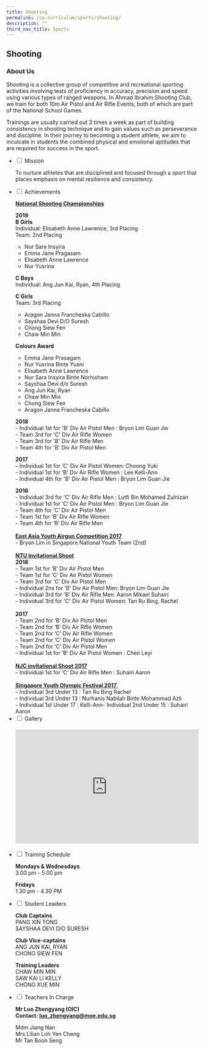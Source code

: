 ```yaml
---
title: Shooting
permalink: /co-curriculum/sports/shooting/
description: ""
third_nav_title: Sports
---
```

## Shooting
### About Us
<p>Shooting is a collective group of competitive and recreational sporting activities involving tests of proficiency in accuracy, precision and speed using various types of ranged weapons. In Ahmad Ibrahim Shooting Club, we train for both 10m Air Pistol and Air Rifle Events, both of which are part of the National School Games.</p>
<p>Trainings are usually carried out 3 times a week as part of building consistency in shooting technique and to gain values such as perseverance and discipline. In their journey to becoming a student athlete, we aim to inculcate in students the combined physical and emotional aptitudes that are required for success in the sport.</p>
<ul class="jekyllcodex_accordion">
<li><input id="accordion1" type="checkbox" /> <label for="accordion1">Mission</label>
<div>
<p>To nurture athletes that are disciplined and focused through a sport that places emphasis on mental resilience and consistency.</p>
</div>
</li>
<li><input id="accordion3" type="checkbox" /> <label for="accordion3">Achievements</label>
<div>
<div>
<div>
<div>
<p><strong><u>National Shooting Championships</u></strong></p>
<p><strong>2019<br /></strong><strong>B Girls<br /></strong>Individual: Elisabeth Anne Lawrence, 3rd Placing<br />Team: 2nd Placing</p>
<ul>
<li>Nur Sara Insyira</li>
<li>Emma Jane Pragasam</li>
<li>Elisabeth Anne Lawrence</li>
<li>Nur Yusrina</li>
</ul>
<p><strong>C Boys<br /></strong>Individual: Ang Jun Kai, Ryan, 4th Placing</p>
<p><strong>C Girls</strong><br />Team: 3rd Placing</p>
<ul>
<li>Aragon Janna Francheska Cabillo</li>
<li>Sayshaa Devi D/O Suresh</li>
<li>Chong Siew Fen</li>
<li>Chaw Min Min</li>
</ul>
<p><strong>Colours Award</strong></p>
<ul>
<li>Emma Jane Prasagam</li>
<li>Nur Yusrina Binte Yusni</li>
<li>Elisabeth Anne Lawrence</li>
<li>Nur Sara Insyira Binte Norhisham</li>
<li>Sayshaa Devi d/o Suresh</li>
<li>Ang Jun Kai, Ryan</li>
<li>Chaw Min Min</li>
<li>Chong Siew Fen</li>
<li>Aragon Janna Francheska Cabillo</li>
</ul>
<p><strong>2018<br /></strong>- Individual 1st for 'B' Div Air Pistol Men :&nbsp;Bryon Lim Guan Jie<br />- Team 3rd for 'C' Div Air Rifle Women<br />- Team 3rd for 'B' Div Air Rifle Men<br />- Team 4th for 'B' Div Air Pistol Men</p>
<p><strong>2017<br /></strong>- Individual 1st for &lsquo;C&rsquo; Div Air Pistol Women: Choong Yuki <br />- Individual 1st for &lsquo;B&rsquo; Div Air Rifle Women : Lee Kelli-Ann <br />- Individual 4th for 'B' Div Air Pistol Men : Bryon Lim Guan Jie</p>
</div>
<div>
<div><strong>2016</strong></div>
<div>- Individual 3rd for &lsquo;C&rsquo; Div Air Rifle Men : Lutfi Bin Mohamed Zulnizan&nbsp;</div>
</div>
<div>- Individual 1st for &lsquo;C&rsquo; Div Air Pistol Men : Bryon Lim Guan Jie&nbsp;</div>
<div>- Team 4th for &lsquo;C&rsquo; Div Air Pistol Men</div>
<div>- Team 1st for &lsquo;B&rsquo; Div Air Rifle Women&nbsp;</div>
<div>- Team 4th for &lsquo;B&rsquo; Div Air Rifle Men</div>
<div>&nbsp;</div>
<div><strong><u>East Asia Youth Airgun Competition 2017</u></strong></div>
<div>- Bryon Lim in Singapore National Youth Team (2nd)</div>
<div>&nbsp;</div>
</div>
</div>
<div>
<div>
<div><strong><u>NTU Invitational Shoot</u><br /></strong></div>
<div><strong>2018</strong></div>
<div>
<div>- Team 1st for &lsquo;B&rsquo; Div Air Pistol Men&nbsp;</div>
<div>
<div>- Team 1st for &lsquo;C&rsquo; Div Air Pistol Women</div>
<div>
<div>- Team 3rd for &lsquo;C&rsquo; Div Air Pistol Men</div>
<div>- Individual 2ns for 'B' Div Air Pistol Men: Bryon Lim Guan Jie&nbsp;</div>
<div>- Individual 3rd for 'B' Div Air Rifle Men: Aaron Mikael Suhairi</div>
<div>- Individual 3rd for 'C' Div Air Pistol Women: Tan Ru Bing, Rachel</div>
<div>
<div>
<div>&nbsp;</div>
</div>
<div>
<div><strong>2017</strong></div>
</div>
</div>
</div>
</div>
</div>
<div>- Team 2nd for &lsquo;B&rsquo; Div Air Pistol Men&nbsp;</div>
<div>- Team 2nd for &lsquo;B&rsquo; Div Air Rifle Women&nbsp;</div>
<div>- Team 2nd for &lsquo;C&rsquo; Div Air Rifle Women</div>
<div>- Team 2nd for &lsquo;C&rsquo; Div Air Pistol Women</div>
<div>- Team 2nd for &lsquo;C&rsquo; Div Air Pistol Men</div>
<div>- Individual 1st for &lsquo;B&rsquo; Div Air Pistol Women : Chen Leyi</div>
<div>&nbsp;</div>
</div>
<div>
<div><strong><u>NJC invitational Shoot 2017<br /></u></strong>- Individual 1st for &lsquo;C&rsquo; Div Air Rifle Men : Suhairi Aaron</div>
<div>&nbsp;</div>
</div>
<div>
<div><strong><u>Singapore Youth Olympic Festival 2017&nbsp;<br /></u></strong></div>
<div>- Individual 3rd Under 13 : Tan Ru Bing Rachel&nbsp;</div>
<div>- Individual 3rd Under 13 : Nurhanis Nabilah Binte Mohammad Azli</div>
<div>- Individual 1st Under 17 : Kelli-Ann- Individual 2nd Under 15 : Suhairi Aaron</div>
</div>
</div>
</div>
</li>
<li><input id="accordion5" type="checkbox" /> <label for="accordion5">Gallery</label>
<div>
<h4><center><iframe src="https://docs.google.com/presentation/d/e/2PACX-1vT30XgBnl0InRzmaAyco140JD-vLly6OHpj7dgbrwkwgy4WYezSLUdKw9IGe0Mieca6HjJ4ATy1fqrp/embed?start=false&loop=false&delayms=5000" frameborder="0" width="480" height="299" allowfullscreen="true"></iframe></center></h4>
</div>
</li>
<li><input id="accordion6" type="checkbox" /> <label for="accordion6">Training Schedule</label>
<div>
<p><strong>Mondays & Wednesdays<br /></strong>3.00 pm - 5.00 pm</p>
<p><strong>Fridays<br /></strong>1.30 pm - 4.30 PM</p>
</div>
</li>
<li><input id="accordion7" type="checkbox" /> <label for="accordion7">Student Leaders</label>
<div>
<p><strong>Club Captains<br /></strong>PANG XIN TONG<br />SAYSHAA DEVI D/O SURESH</p>
<p><strong>Club Vice-captains<br /></strong>ANG JUN KAI, RYAN<br />CHONG SIEW FEN</p>
<p><strong>Training Leaders<br /></strong>CHAW MIN MIN<br />SAW KAI LI KELLY<br />CHONG XUE MIN</p>
</div>
</li>
<li><input id="accordion8" type="checkbox" /> <label for="accordion8">Teachers In Charge</label>
<div>
<p><strong>Mr Luo Zhengyang (OIC)<br /></strong><strong>Contact:&nbsp;</strong><strong><a href="mailto:luo_zhengyang@moe.edu.sg" target="">luo_zhengyang@moe.edu.sg</a></strong></p>
<p>Mdm Jiang Nan<br />Mrs Lilian Loh Yen Cheng<br />Mr Tan Boon Seng</p>
</div>
</li>
</ul>